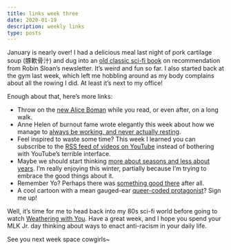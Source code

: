 ```yaml
---
title: links week three
date: 2020-01-19
description: weekly links
type: posts
---
```


January is nearly over! I had a delicious meal last night of pork cartilage soup (豚軟骨汁) and dug into an [old classic sci-fi book](https://www.fantasticfiction.com/c/deborah-christian/mainline.htm) on recommendation from Robin Sloan’s newsletter. It’s weird and fun so far. I also started back at the gym last week, which left me hobbling around as my body complains about all the rowing I did. At least it’s next to my office!

Enough about that, here’s more links:

- Throw on the [new Alice Boman](https://music.apple.com/us/album/who-knows/1479120003?i=1479120009) while you read, or even after, on a long walk.
- Anne Helen of burnout fame wrote elegantly this week about how we manage to [always be working, and never actually resting](https://annehelen.substack.com/p/the-wages-of-productivity).
- Feel inspired to waste some time? This week I learned you can subscribe to the [RSS feed of videos on YouTube](https://mjtsai.com/blog/2020/01/16/youtube-rss-feeds/) instead of bothering with YouTube’s terrible interface.
- Maybe we should start thinking [more about seasons and less about years](https://austinkleon.com/2020/01/06/circular-time-vs-linear-time/). I’m really enjoying this winter, partially because I’m trying to embrace the good things about it.
- Remember Yo? Perhaps there was [something good there](https://laughingkaiju.com/yo-really/) after all.
- A cool cartoon with a mean gauged-ear [queer-coded protagonist](https://www.polygon.com/2020/1/8/21057255/infinity-train-book-2-new-episodes-tulip-jesse-mt-mystery)? Sign me up!

Well, it’s time for me to head back into my 80s sci-fi world before going to watch [Weathering with You](https://en.wikipedia.org/wiki/Weathering_with_You). Have a great week, and I hope you spend your MLK Jr. day thinking about ways to enact anti-racism in your daily life.

See you next week space cowgirls~